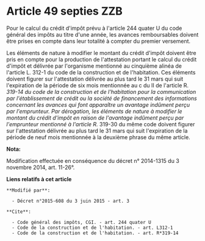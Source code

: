 # Article 49 septies ZZB

Pour le calcul du crédit d'impôt prévu à l'article 244 quater U du code général des impôts au titre d'une année, les avances
remboursables doivent être prises en compte dans leur totalité à compter du premier versement. 

Les éléments de nature à modifier le montant du crédit d'impôt doivent être pris en compte pour la production de
l'attestation portant le calcul du crédit d'impôt et délivrée par l'organisme mentionné au cinquième alinéa de l'article L.
312-1 du code de la construction et de l'habitation. Ces éléments doivent figurer sur l'attestation délivrée au plus tard le
31 mars qui suit l'expiration de la période de six mois mentionnée au c du II de l'article R. *319-14 du code de la
construction et de l'habitation pour la communication par l'établissement de crédit ou la société de financement des
informations concernant les avances qui font apparaître un avantage indûment perçu par l'emprunteur. Par dérogation, les
éléments de nature à modifier le montant du crédit d'impôt en raison de l'avantage indûment perçu par l'emprunteur mentionné
à l'article R.* 319-30 du même code doivent figurer sur l'attestation délivrée au plus tard le 31 mars qui suit l'expiration
de la période de neuf mois mentionnée à la deuxième phrase du même article.

**Nota:**

Modification effectuée en conséquence du décret n° 2014-1315 du 3 novembre 2014, art. 11-26°.

**Liens relatifs à cet article**

	**Modifié par**:

	  - Décret n°2015-608 du 3 juin 2015 - art. 3

	**Cite**:

	  - Code général des impôts, CGI. - art. 244 quater U
	  - Code de la construction et de l'habitation. - art. L312-1
	  - Code de la construction et de l'habitation. - art. R*319-14
